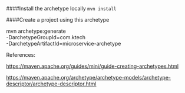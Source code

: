 
####Install the archetype locally
`mvn install`

####Create a project using this archetype

mvn archetype:generate                                  \
  -DarchetypeGroupId=com.ktech                \
  -DarchetypeArtifactId=microservice-archetype



References:

https://maven.apache.org/guides/mini/guide-creating-archetypes.html

https://maven.apache.org/archetype/archetype-models/archetype-descriptor/archetype-descriptor.html